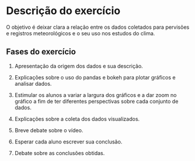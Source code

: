 # Descrição do exercício

O objetivo é deixar clara a relação entre os dados coletados para pervisões e registros meteorológicos e o seu uso nos estudos do clima.

## Fases do exercício

1. Apresentação da origem dos dados e sua descrição.

2. Explicações sobre o uso do pandas e bokeh para plotar gráficos e analisar dados.

3. Estimular os alunos a variar a largura dos gráficos e a dar zoom no gráfico a fim de ter diferentes perspectivas sobre cada conjunto de dados.

4. Explicações sobre a coleta dos dados visualizados.

5. Breve debate sobre o vídeo.

4. Esperar cada aluno escrever sua conclusão.

5. Debate sobre as conclusões obtidas.